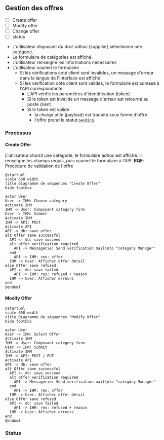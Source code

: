 ## Gestion des offres

- [ ] Create offer
- [ ] Modify offer
- [ ] Change offer
- [ ] status

- L'utilisateur disposant du droit adhoc (supplier) sélectionne une catégorie.
- Le formulaire de catégories est affiché.
- L'utilisateur renseigne les informations nécessaires
- L'utilisateur soumet le formulaire
  - Si les vérifications coté client sont invalides, un message d'erreur dans la langue de l'interface est affiché
  - Si les vérification coté client sont valides, le formulaire est adressé à l'API correspondante
    - L'API vérifie les paramètres d'identification (token)
    - Si le token est invalide un message d'erreur est retourné au poste client
    - Si le token est valide
      - la charge utile (payload) est traduite sous forme d'offre
      - l'offre prend le statut [`pending`](#status)


### Processus

#### Create Offer

L'utilisateur choisit une catégorie, le formulaire adhoc est affiché. Il renseigne les champs requis, puis soumet le formulaire à l'API.
**RQE**: Procédure de validation de l'offre

```plantuml
@startuml
scale 650 width
title Diagramme de séquences "Create Offer"
hide footbox

actor User
User -> IHM: Choose category
Activate IHM
IHM -> User: Composant category form
User -> IHM: Submit
Activate IHM
IHM -> API: POST
Activate API
API -> db: save offer
alt Offer save successful
  API <- db: save succeed
  alt offer verification required
    API -> Messagerie: Send verification mail\nto "category Manager"
  end
	API -> IHM: res: offer
  IHM -> User: Afficher offer detail
else Offer save refused
  API <- db: save failed
	API -> IHM: res: refused + reason
  IHM -> User: Afficher erreurs
end
@enduml
```

#### Modify Offer

```plantuml
@startuml
scale 650 width
title Diagramme de séquences "Modify Offer"
hide footbox

actor User
User -> IHM: Select Offer
Activate IHM
IHM -> User: Composant category form
User -> IHM: Submit
Activate IHM
IHM -> API: POST / PUT
Activate API
API -> db: save offer
alt Offer save successful
  API <- db: save succeed
  alt offer verification required
    API -> Messagerie: Send verification mail\nto "category Manager"
  end
	API -> IHM: res: offer
  IHM -> User: Afficher offer detail
else Offer save refused
  API <- db: save failed
	API -> IHM: res: refused + reason
  IHM -> User: Afficher erreurs
end
@enduml
```

### Status

